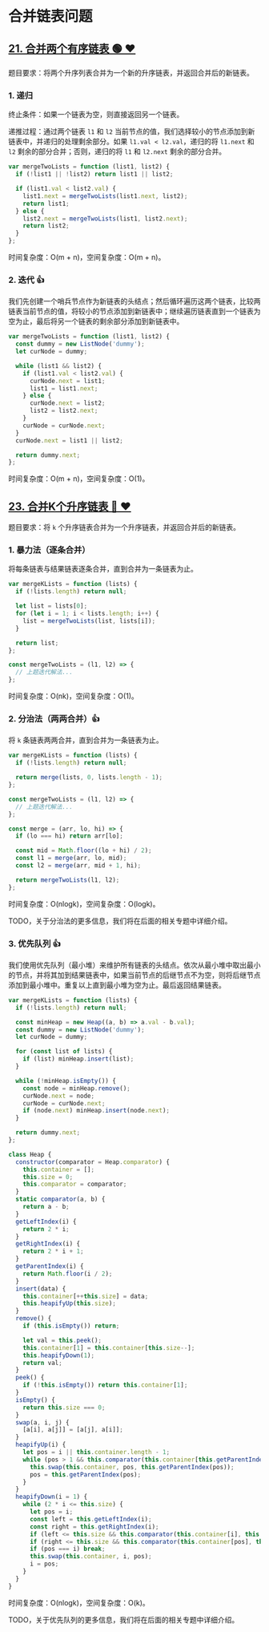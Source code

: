 # 合并链表问题

## [21. 合并两个有序链表 🟢 ❤](https://leetcode.cn/problems/merge-two-sorted-lists/description/)

题目要求：将两个升序列表合并为一个新的升序链表，并返回合并后的新链表。

### 1. 递归

终止条件：如果一个链表为空，则直接返回另一个链表。

递推过程：通过两个链表 `l1` 和 `l2` 当前节点的值，我们选择较小的节点添加到新链表中，并递归的处理剩余部分。如果 `l1.val < l2.val`，递归的将 `l1.next` 和 `l2` 剩余的部分合并；否则，递归的将 `l1` 和 `l2.next` 剩余的部分合并。

``` js
var mergeTwoLists = function (list1, list2) {
  if (!list1 || !list2) return list1 || list2;

  if (list1.val < list2.val) {
    list1.next = mergeTwoLists(list1.next, list2);
    return list1;
  } else {
    list2.next = mergeTwoLists(list1, list2.next);
    return list2;
  }
};
```

时间复杂度：O(m + n)，空间复杂度：O(m + n)。

### 2. 迭代 👍

我们先创建一个哨兵节点作为新链表的头结点；然后循环遍历这两个链表，比较两链表当前节点的值，将较小的节点添加到新链表中；继续遍历链表直到一个链表为空为止，最后将另一个链表的剩余部分添加到新链表中。

``` js
var mergeTwoLists = function (list1, list2) {
  const dummy = new ListNode('dummy');
  let curNode = dummy;

  while (list1 && list2) {
    if (list1.val < list2.val) {
      curNode.next = list1;
      list1 = list1.next;
    } else {
      curNode.next = list2;
      list2 = list2.next;
    }
    curNode = curNode.next;
  }
  curNode.next = list1 || list2;

  return dummy.next;
};
```

时间复杂度：O(m + n)，空间复杂度：O(1)。

## [23. 合并K个升序链表 🔴 ❤](https://leetcode.cn/problems/merge-k-sorted-lists/description/)

题目要求：将 `k` 个升序链表合并为一个升序链表，并返回合并后的新链表。

### 1. 暴力法（逐条合并）

将每条链表与结果链表逐条合并，直到合并为一条链表为止。

``` js
var mergeKLists = function (lists) {
  if (!lists.length) return null;

  let list = lists[0];
  for (let i = 1; i < lists.length; i++) {
    list = mergeTwoLists(list, lists[i]);
  }

  return list;
};

const mergeTwoLists = (l1, l2) => {
  // 上题迭代解法...
};
```

时间复杂度：O(nk)，空间复杂度：O(1)。

### 2. 分治法（两两合并）👍

将 `k` 条链表两两合并，直到合并为一条链表为止。

``` js
var mergeKLists = function (lists) {
  if (!lists.length) return null;

  return merge(lists, 0, lists.length - 1);
};

const mergeTwoLists = (l1, l2) => {
  // 上题迭代解法...
};

const merge = (arr, lo, hi) => {
  if (lo === hi) return arr[lo];

  const mid = Math.floor((lo + hi) / 2);
  const l1 = merge(arr, lo, mid);
  const l2 = merge(arr, mid + 1, hi);

  return mergeTwoLists(l1, l2);
};
```

时间复杂度：O(nlogk)，空间复杂度：O(logk)。

TODO，关于分治法的更多信息，我们将在后面的相关专题中详细介绍。

### 3. 优先队列 👍

我们使用优先队列（最小堆）来维护所有链表的头结点。依次从最小堆中取出最小的节点，并将其加到结果链表中，如果当前节点的后继节点不为空，则将后继节点添加到最小堆中。重复以上直到最小堆为空为止。最后返回结果链表。

``` js
var mergeKLists = function (lists) {
  if (!lists.length) return null;

  const minHeap = new Heap((a, b) => a.val - b.val);
  const dummy = new ListNode('dummy');
  let curNode = dummy;

  for (const list of lists) {
    if (list) minHeap.insert(list);
  }

  while (!minHeap.isEmpty()) {
    const node = minHeap.remove();
    curNode.next = node;
    curNode = curNode.next;
    if (node.next) minHeap.insert(node.next);
  }

  return dummy.next;
};

class Heap {
  constructor(comparator = Heap.comparator) {
    this.container = [];
    this.size = 0;
    this.comparator = comparator;
  }
  static comparator(a, b) {
    return a - b;
  }
  getLeftIndex(i) {
    return 2 * i;
  }
  getRightIndex(i) {
    return 2 * i + 1;
  }
  getParentIndex(i) {
    return Math.floor(i / 2);
  }
  insert(data) {
    this.container[++this.size] = data;
    this.heapifyUp(this.size);
  }
  remove() {
    if (this.isEmpty()) return;

    let val = this.peek();
    this.container[1] = this.container[this.size--];
    this.heapifyDown(1);
    return val;
  }
  peek() {
    if (!this.isEmpty()) return this.container[1];
  }
  isEmpty() {
    return this.size === 0;
  }
  swap(a, i, j) {
    [a[i], a[j]] = [a[j], a[i]];
  }
  heapifyUp(i) {
    let pos = i || this.container.length - 1;
    while (pos > 1 && this.comparator(this.container[this.getParentIndex(pos)], this.container[pos]) > 0) {
      this.swap(this.container, pos, this.getParentIndex(pos));
      pos = this.getParentIndex(pos);
    }
  }
  heapifyDown(i = 1) {
    while (2 * i <= this.size) {
      let pos = i;
      const left = this.getLeftIndex(i);
      const right = this.getRightIndex(i);
      if (left <= this.size && this.comparator(this.container[i], this.container[left]) > 0) pos = left;
      if (right <= this.size && this.comparator(this.container[pos], this.container[right]) > 0) pos = right;
      if (pos === i) break;
      this.swap(this.container, i, pos);
      i = pos;
    }
  }
}
```

时间复杂度：O(nlogk)，空间复杂度：O(k)。

TODO，关于优先队列的更多信息，我们将在后面的相关专题中详细介绍。